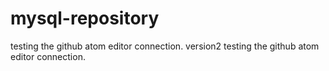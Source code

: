 # mysql-repository
testing the github atom editor connection.
version2 testing the github atom editor connection.
